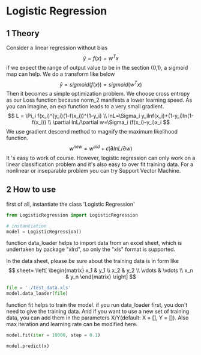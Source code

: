 # Logistic Regression

## 1 Theory

Consider a linear regression without bias
$$
\hat y=f(x)=w^{T}x
$$
if we expect the range of output value to be in the section (0,1), a sigmoid map can help. We do a transform like below
$$
\hat y = sigmoid(f(x))=sigmoid(w^{T}x)
$$
Then it becomes a simple optimization problem. We choose cross entropy  as our Loss function because norm_2 manifests a lower learning speed. As you can imagine, an exp function leads to a very small gradient.
$$
L = \Pi_i f(x_i)^{y_i}(1-f(x_i))^{1-y_i} \\
lnL=\Sigma_i y_ilnf(x_i)+(1-y_i)ln(1-f(x_i)) \\
\partial lnL/\partial w=\Sigma_i (f(x_i)-y_i)x_i
$$
We use gradient descend method to magnify the maximum likelihood function.
$$
w^{new}=w^{old} + \epsilon (\partial lnL/\partial w )
$$
It 's easy to work of course. However, logistic regression can only work on a linear classification problem and it's also easy to over fit training data. For a nonlinear or inseparable problem you can try Support Vector Machine.

## 2 How to use

first of all, instantiate the class 'Logistic Regression'

```python
from LogisticRegression import LogisticRegression

# instantiation
model = LogisticRegression()
```

function data_loader helps to import data  from an excel sheet, which is undertaken by package "xlrd", so only the "xls" format is supported.

In the data sheet, please be sure about the training data is in form like
$$
sheet=
\left[
\begin{matrix}
x_1 & y_1 \\
x_2 & y_2 \\
\vdots & \vdots \\
x_n & y_n
\end{matrix}
\right]
$$

```python
file = './test_data.xls'
model.data_loader(file)
```

function fit helps to train the model. if you run data_loader first, you don't need to give the training data. And if you want to use a new set of training data, you can add them in the parameters X/Y(default: X = [], Y = []).  Also max iteration and learning rate can be modified here.

```python
model.fit(iter = 10000, step = 0.1)
```

```python
model.predict(x)
```

